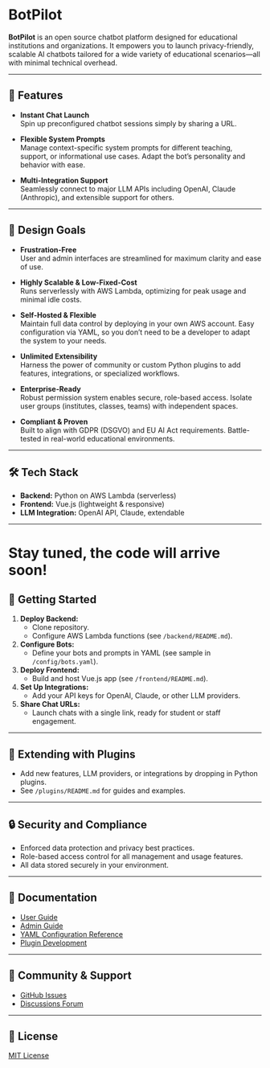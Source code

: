 # BotPilot

**BotPilot** is an open source chatbot platform designed for educational institutions and organizations. It empowers you to launch privacy-friendly, scalable AI chatbots tailored for a wide variety of educational scenarios—all with minimal technical overhead.

---

## 🚀 Features

- **Instant Chat Launch**  
  Spin up preconfigured chatbot sessions simply by sharing a URL.

- **Flexible System Prompts**  
  Manage context-specific system prompts for different teaching, support, or informational use cases. Adapt the bot’s personality and behavior with ease.

- **Multi-Integration Support**  
  Seamlessly connect to major LLM APIs including OpenAI, Claude (Anthropic), and extensible support for others.

---

## 🎯 Design Goals

- **Frustration-Free**  
  User and admin interfaces are streamlined for maximum clarity and ease of use.

- **Highly Scalable & Low-Fixed-Cost**  
  Runs serverlessly with AWS Lambda, optimizing for peak usage and minimal idle costs.

- **Self-Hosted & Flexible**  
  Maintain full data control by deploying in your own AWS account. Easy configuration via YAML, so you don’t need to be a developer to adapt the system to your needs.

- **Unlimited Extensibility**  
  Harness the power of community or custom Python plugins to add features, integrations, or specialized workflows.

- **Enterprise-Ready**  
  Robust permission system enables secure, role-based access. Isolate user groups (institutes, classes, teams) with independent spaces.

- **Compliant & Proven**  
  Built to align with GDPR (DSGVO) and EU AI Act requirements. Battle-tested in real-world educational environments.

---

## 🛠️ Tech Stack

- **Backend:** Python on AWS Lambda (serverless)
- **Frontend:** Vue.js (lightweight & responsive)
- **LLM Integration:** OpenAI API, Claude, extendable

---

# Stay tuned, the code will arrive soon!


## 🌱 Getting Started

1. **Deploy Backend:**  
   - Clone repository.
   - Configure AWS Lambda functions (see `/backend/README.md`).
2. **Configure Bots:**  
   - Define your bots and prompts in YAML (see sample in `/config/bots.yaml`).
3. **Deploy Frontend:**  
   - Build and host Vue.js app (see `/frontend/README.md`).
4. **Set Up Integrations:**  
   - Add your API keys for OpenAI, Claude, or other LLM providers.
5. **Share Chat URLs:**  
   - Launch chats with a single link, ready for student or staff engagement.

---

## 🔌 Extending with Plugins

- Add new features, LLM providers, or integrations by dropping in Python plugins.
- See `/plugins/README.md` for guides and examples.

---

## 🔒 Security and Compliance

- Enforced data protection and privacy best practices.
- Role-based access control for all management and usage features.
- All data stored securely in your environment.

---

## 📄 Documentation

- [User Guide](docs/user_guide.md)
- [Admin Guide](docs/admin_guide.md)
- [YAML Configuration Reference](docs/configuration.md)
- [Plugin Development](docs/plugins.md)

---

## 💬 Community & Support

- [GitHub Issues](https://github.com/botpilot-eu/botpilot-aws/issues)
- [Discussions Forum](https://github.com/botpilot-eu/botpilot-aws/discussions)

---

## 📜 License

[MIT License](LICENSE)